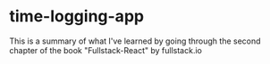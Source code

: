 # time-logging-app
This is a summary of what I've learned by going through the second chapter of the book "Fullstack-React" by fullstack.io
